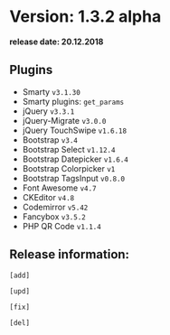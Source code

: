 Version: 1.3.2 alpha
========================
**release date:	20.12.2018**

Plugins
-------
- Smarty                `v3.1.30`
- Smarty plugins:       `get_params`
- jQuery                `v3.3.1`
- jQuery-Migrate        `v3.0.0`
- jQuery TouchSwipe     `v1.6.18`
- Bootstrap             `v3.4`
- Bootstrap Select      `v1.12.4`
- Bootstrap Datepicker  `v1.6.4`
- Bootstrap Colorpicker `v1`
- Bootstrap TagsInput   `v0.8.0`
- Font Awesome          `v4.7`
- CKEditor              `v4.8`
- Codemirror            `v5.42`
- Fancybox		`v3.5.2`
- PHP QR Code           `v1.1.4`


Release information:
-------------
	[add] 
	
	[upd] 
	
	[fix] 
	
	[del] 